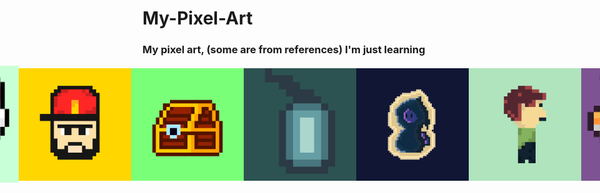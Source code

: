 # My-Pixel-Art
### My pixel art, (some are from references) I'm just learning<br>
<div style="display: flex; align-items: center; flex-direction: row-reverse; justify-content: center">
  <img src="https://github.com/Cheko82/My-Pixel-Art/blob/main/pixelart/Bee.png?raw=true" alt="Bee" width="180">
  <img src="https://github.com/Cheko82/My-Pixel-Art/blob/main/pixelart/Greg.png?raw=true" alt="Greg" width="180">
  <img src="https://github.com/Cheko82/My-Pixel-Art/blob/main/pixelart/Grim.png?raw=true" alt="Grim" width="180">
  <img src="https://github.com/Cheko82/My-Pixel-Art/blob/main/pixelart/Lantern.png?raw=true" alt="Minecraft style lantern" width="180">
  <img src="https://github.com/Cheko82/My-Pixel-Art/blob/main/pixelart/Chest.png?raw=true" alt="A dumb chest" width="180">
  <img src="https://github.com/Cheko82/My-Pixel-Art/blob/main/pixelart/Brad.png?raw=true" alt="Bearded man with cap" width="180">
  <img src="https://github.com/Cheko82/My-Pixel-Art/blob/main/pixelart/Bunny.png?raw=true" alt="Bunny" width="180">
</div>
